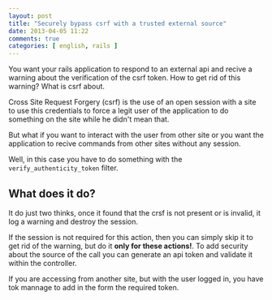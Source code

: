 ```yaml
---
layout: post
title: "Securely bypass csrf with a trusted external source"
date: 2013-04-05 11:22
comments: true
categories: [ english, rails ]
---
```


You want your rails application to respond to an external api and recive
a warning about the verification of the csrf token. How to get rid of
this warning? What is csrf about.

<!-- more -->

Cross Site Request Forgery (csrf) is the use of an open session with a
site to use this credentials to force a legit user of the application to
do something on the site while he didn't mean that.

But what if you want to interact with the user from other site or you
want the application to recive commands from other sites without any
session.

Well, in this case you have to do something with the
`verify_authenticity_token` filter.

## What does it do? ##

It do just two thinks, once it found that the crsf is not present or is
invalid, it log a warning and destroy the session.

If the session is not required for this action, then you can simply skip
it to get rid of the warning, but do it **only for these actions!**. To
add security about the source of the call you can generate an api token
and validate it within the controller.

If you are accessing from another site, but with the user logged in, you
have tok mannage to add in the form the required token.
